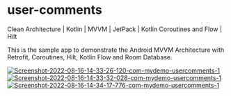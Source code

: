# user-comments
Clean Architecture | Kotlin | MVVM | JetPack | Kotlin Coroutines and Flow | Hilt


This is the sample app to demonstrate the Android MVVM Architecture with Retrofit, Coroutines, Hilt, Kotlin Flow and Room Database.

<a href='https://postimg.cc/Czq4Sm26' target='_blank'><img src='https://i.postimg.cc/Czq4Sm26/Screenshot-2022-08-16-14-33-26-120-com-mydemo-usercomments-1.jpg' border='0' alt='Screenshot-2022-08-16-14-33-26-120-com-mydemo-usercomments-1'/></a>                <a href='https://postimg.cc/0rJSwrCz' target='_blank'><img src='https://i.postimg.cc/0rJSwrCz/Screenshot-2022-08-16-14-33-32-028-com-mydemo-usercomments-1.jpg' border='0' alt='Screenshot-2022-08-16-14-33-32-028-com-mydemo-usercomments-1'/></a>        <a href='https://postimg.cc/LYPsngMR' target='_blank'><img src='https://i.postimg.cc/LYPsngMR/Screenshot-2022-08-16-14-34-17-776-com-mydemo-usercomments-1.jpg' border='0' alt='Screenshot-2022-08-16-14-34-17-776-com-mydemo-usercomments-1'/></a>              



